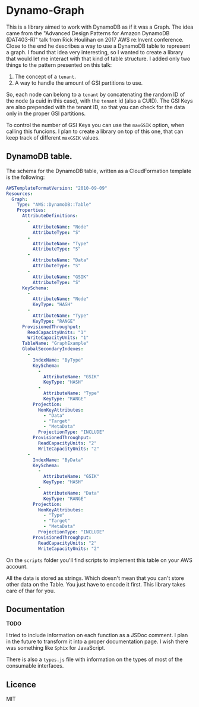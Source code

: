 # Dynamo-Graph

This is a library aimed to work with DynamoDB as if it was a Graph. The idea
came from the "Advanced Design Patterns for Amazon DynamoDB (DAT403-R)" talk
from Rick Houlihan on 2017 AWS re:Invent conference. Close to the end he
describes a way to use a DynamoDB table to represent a graph. I found that idea
very interesting, so I wanted to create a library that would let me interact
with that kind of table structure. I added only two things to the pattern
presented on this talk:

1. The concept of a `tenant`.
2. A way to handle the amount of GSI partitions to use.

So, each node can belong to a `tenant` by concatenating the random ID of the
node (a cuid in this case), with the `tenant` id (also a CUID). The GSI Keys are
also prepended with the tenant ID, so that you can check for the data only in
the proper GSI partitions.

To control the number of GSI Keys you can use the `maxGSIK` option, when calling
this funcions. I plan to create a library on top of this one, that can keep
track of different `maxGSIK` values.

## DynamoDB table.

The schema for the DynamoDB table, written as a CloudFormation template is the
following:

```yaml
AWSTemplateFormatVersion: "2010-09-09"
Resources:
  Graph:
    Type: "AWS::DynamoDB::Table"
    Properties:
      AttributeDefinitions:
        -
          AttributeName: "Node"
          AttributeType: "S"
        -
          AttributeName: "Type"
          AttributeType: "S"
        -
          AttributeName: "Data"
          AttributeType: "S"
        -
          AttributeName: "GSIK"
          AttributeType: "S"
      KeySchema:
        -
          AttributeName: "Node"
          KeyType: "HASH"
        -
          AttributeName: "Type"
          KeyType: "RANGE"
      ProvisionedThroughput:
        ReadCapacityUnits: "1"
        WriteCapacityUnits: "1"
      TableName: "GraphExample"
      GlobalSecondaryIndexes:
        -
          IndexName: "ByType"
          KeySchema:
            -
              AttributeName: "GSIK"
              KeyType: "HASH"
            -
              AttributeName: "Type"
              KeyType: "RANGE"
          Projection:
            NonKeyAttributes:
              - "Data"
              - "Target"
              - "MetaData"
            ProjectionType: "INCLUDE"
          ProvisionedThroughput:
            ReadCapacityUnits: "2"
            WriteCapacityUnits: "2"
        -
          IndexName: "ByData"
          KeySchema:
            -
              AttributeName: "GSIK"
              KeyType: "HASH"
            -
              AttributeName: "Data"
              KeyType: "RANGE"
          Projection:
            NonKeyAttributes:
              - "Type"
              - "Target"
              - "MetaData"
            ProjectionType: "INCLUDE"
          ProvisionedThroughput:
            ReadCapacityUnits: "2"
            WriteCapacityUnits: "2"
```

On the `scripts` folder you'll find scripts to implement this table on your AWS
account.

All the data is stored as strings. Which doesn't mean that you can't store other
data on the Table. You just have to encode it first. This library takes care of
thar for you.

## Documentation

**TODO**

I tried to include information on each function as a JSDoc comment. I plan in
the future to transform it into a proper documentation page. I wish there was
something like `Sphix` for JavaScript.

There is also a `types.js` file with information on the types of most of the
consumable interfaces.

## Licence

MIT
